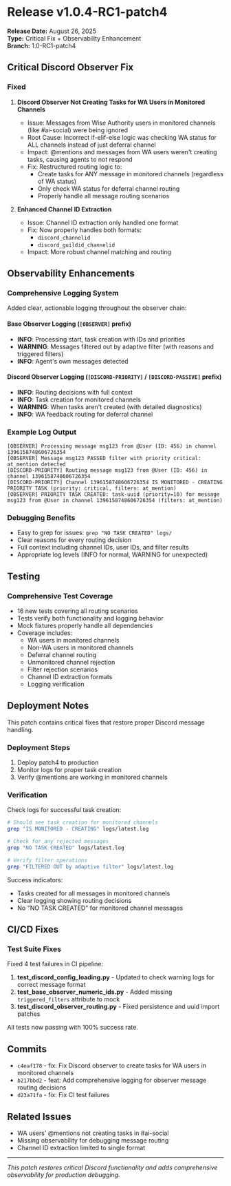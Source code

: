 # Release v1.0.4-RC1-patch4

**Release Date:** August 26, 2025  
**Type:** Critical Fix + Observability Enhancement  
**Branch:** 1.0-RC1-patch4

## Critical Discord Observer Fix

### Fixed

1. **Discord Observer Not Creating Tasks for WA Users in Monitored Channels**
   - Issue: Messages from Wise Authority users in monitored channels (like #ai-social) were being ignored
   - Root Cause: Incorrect if-elif-else logic was checking WA status for ALL channels instead of just deferral channel
   - Impact: @mentions and messages from WA users weren't creating tasks, causing agents to not respond
   - Fix: Restructured routing logic to:
     - Create tasks for ANY message in monitored channels (regardless of WA status)
     - Only check WA status for deferral channel routing
     - Properly handle all message routing scenarios

2. **Enhanced Channel ID Extraction**
   - Issue: Channel ID extraction only handled one format
   - Fix: Now properly handles both formats:
     - `discord_channelid`
     - `discord_guildid_channelid`
   - Impact: More robust channel matching and routing

## Observability Enhancements

### Comprehensive Logging System

Added clear, actionable logging throughout the observer chain:

#### Base Observer Logging (`[OBSERVER]` prefix)
- **INFO**: Processing start, task creation with IDs and priorities
- **WARNING**: Messages filtered out by adaptive filter (with reasons and triggered filters)
- **INFO**: Agent's own messages detected

#### Discord Observer Logging (`[DISCORD-PRIORITY]` / `[DISCORD-PASSIVE]` prefix)
- **INFO**: Routing decisions with full context
- **INFO**: Task creation for monitored channels
- **WARNING**: When tasks aren't created (with detailed diagnostics)
- **INFO**: WA feedback routing for deferral channel

### Example Log Output

```
[OBSERVER] Processing message msg123 from @User (ID: 456) in channel 1396158748606726354
[OBSERVER] Message msg123 PASSED filter with priority critical: at_mention detected
[DISCORD-PRIORITY] Routing message msg123 from @User (ID: 456) in channel 1396158748606726354
[DISCORD-PRIORITY] Channel 1396158748606726354 IS MONITORED - CREATING PRIORITY TASK (priority: critical, filters: at_mention)
[OBSERVER] PRIORITY TASK CREATED: task-uuid (priority=10) for message msg123 from @User in channel 1396158748606726354 (filters: at_mention)
```

### Debugging Benefits

- Easy to grep for issues: `grep "NO TASK CREATED" logs/`
- Clear reasons for every routing decision
- Full context including channel IDs, user IDs, and filter results
- Appropriate log levels (INFO for normal, WARNING for unexpected)

## Testing

### Comprehensive Test Coverage
- 16 new tests covering all routing scenarios
- Tests verify both functionality and logging behavior
- Mock fixtures properly handle all dependencies
- Coverage includes:
  - WA users in monitored channels
  - Non-WA users in monitored channels
  - Deferral channel routing
  - Unmonitored channel rejection
  - Filter rejection scenarios
  - Channel ID extraction formats
  - Logging verification

## Deployment Notes

This patch contains critical fixes that restore proper Discord message handling.

### Deployment Steps
1. Deploy patch4 to production
2. Monitor logs for proper task creation
3. Verify @mentions are working in monitored channels

### Verification
Check logs for successful task creation:
```bash
# Should see task creation for monitored channels
grep "IS MONITORED - CREATING" logs/latest.log

# Check for any rejected messages
grep "NO TASK CREATED" logs/latest.log

# Verify filter operations
grep "FILTERED OUT by adaptive filter" logs/latest.log
```

Success indicators:
- Tasks created for all messages in monitored channels
- Clear logging showing routing decisions
- No "NO TASK CREATED" for monitored channel messages

## CI/CD Fixes

### Test Suite Fixes
Fixed 4 test failures in CI pipeline:

1. **test_discord_config_loading.py** - Updated to check warning logs for correct message format
2. **test_base_observer_numeric_ids.py** - Added missing `triggered_filters` attribute to mock
3. **test_discord_observer_routing.py** - Fixed persistence and uuid import patches

All tests now passing with 100% success rate.

## Commits
- `c4eaf178` - fix: Fix Discord observer to create tasks for WA users in monitored channels
- `b217bbd2` - feat: Add comprehensive logging for observer message routing decisions  
- `d23a71fa` - fix: Fix CI test failures

## Related Issues
- WA users' @mentions not creating tasks in #ai-social
- Missing observability for debugging message routing
- Channel ID extraction limited to single format

---

*This patch restores critical Discord functionality and adds comprehensive observability for production debugging.*